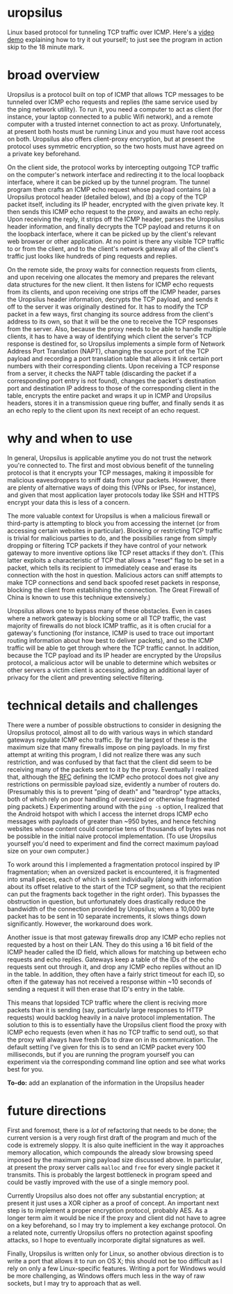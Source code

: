 # uropsilus
Linux based protocol for tunneling TCP traffic over ICMP. Here's a [video demo](https://www.youtube.com/watch?v=YHh-hFt5wLU) explaining how to try it out yourself; to just see the program in action skip to the 18 minute mark.


# broad overview
Uropsilus is a protocol built on top of ICMP that allows TCP messages to be tunneled over ICMP echo requests and replies (the same service used by the ping network utility). To run it, you need a computer to act as client (for instance, your laptop connected to a public Wifi network), and a remote computer with a trusted internet connection to act as proxy. Unfortunately, at present both hosts must be running Linux and you must have root access on both. Uropsilus also offers client-proxy encryption, but at present the protocol uses symmetric encryption, so the two hosts must have agreed on a private key beforehand.

On the client side, the protocol works by intercepting outgoing TCP traffic on the computer's network interface and redirecting it to the local loopback interface, where it can be picked up by the tunnel program. The tunnel program then crafts an ICMP echo request whose payload contains (a) a Uropsilus protocol header (detailed below), and (b) a copy of the TCP packet itself, including its IP header, encrypted with the given private key. It then sends this ICMP echo request to the proxy, and awaits an echo reply. Upon receiving the reply, it strips off the ICMP header, parses the Uropsilus header information, and finally decrypts the TCP payload and returns it on the loopback interface, where it can be picked up by the client's relevant web browser or other application. At no point is there any visible TCP traffic to or from the client, and to the client's network gateway all of the client's traffic just looks like hundreds of ping requests and replies.

On the remote side, the proxy waits for connection requests from clients, and upon receiving one allocates the memory and prepares the relevant data structures for the new client. It then listens for ICMP echo requests from its clients, and upon receiving one strips off the ICMP header, parses the Uropsilus header information, decrypts the TCP payload, and sends it off to the server it was originally destined for. It has to modify the TCP packet in a few ways, first changing its source address from the client's address to its own, so that it will be the one to receive the TCP responses from the server. Also, because the proxy needs to be able to handle multiple clients, it has to have a way of identifying which client the server's TCP response is destined for, so Uropsilus implements a simple form of Network Address Port Translation (NAPT), changing the source port of the TCP payload and recording a port translation table that allows it link certain port numbers with their corresponding clients. Upon receiving a TCP response from a server, it checks the NAPT table (discarding the packet if a corresponding port entry is not found), changes the packet's destination port and destination IP address to those of the corresponding client in the table, encrypts the entire packet and wraps it up in ICMP and Uropsilus headers, stores it in a transmission queue ring buffer, and finally sends it as an echo reply to the client upon its next receipt of an echo request.


# why and when to use
In general, Uropsilus is applicable anytime you do not trust the network you're connected to. The first and most obvious benefit of the tunneling protocol is that it encrypts your TCP messages, making it impossible for malicious eavesdroppers to sniff data from your packets. However, there are plenty of alternative ways of doing this (VPNs or IPsec, for instance), and given that most application layer protocols today like SSH and HTTPS encrypt your data this is less of a concern.

The more valuable context for Uropsilus is when a malicious firewall or third-party is attempting to block you from accessing the internet (or from accessing certain websites in particular). Blocking or restricting TCP traffic is trivial for malicious parties to do, and the possibilies range from simply dropping or filtering TCP packets if they have control of your network gateway to more inventive options like TCP reset attacks if they don't. (This latter exploits a characteristic of TCP that allows a "reset" flag to be set in a packet, which tells its recipient to immediately cease and erase its connection with the host in question. Malicious actors can sniff attempts to make TCP connections and send back spoofed reset packets in response, blocking the client from establishing the connection. The Great Firewall of China is known to use this technique extensively.)

Uropsilus allows one to bypass many of these obstacles. Even in cases where a network gateway is blocking some or all TCP traffic, the vast majority of firewalls do not block ICMP traffic, as it is often crucial for a gateway's functioning (for instance, ICMP is used to trace out important routing information about how best to deliver packets), and so the ICMP traffic will be able to get through where the TCP traffic cannot. In addition, because the TCP payload and its IP header are encrypted by the Uropsilus protocol, a malicious actor will be unable to determine which websites or other servers a victim client is accessing, adding an additional layer of privacy for the client and preventing selective filtering.


# technical details and challenges
There were a number of possible obstructions to consider in designing the Uropsilus protocol, almost all to do with various ways in which standard gateways regulate ICMP echo traffic. By far the largest of these is the maximum size that many firewalls impose on ping payloads. In my first attempt at writing this program, I did not realize there was any such restriction, and was confused by that fact that the client did seem to be receiving many of the packets sent to it by the proxy. Eventually I realized that, although the [RFC](https://tools.ietf.org/html/rfc792) defining the ICMP echo protocol does not give any restrictions on permissible payload size, evidently a number of routers do. (Presumably this is to prevent "ping of death" and "teardrop" type attacks, both of which rely on poor handling of oversized or otherwise fragmented ping packets.) Experimenting around with the `ping -s` option, I realized that the Android hotspot with which I access the internet drops ICMP echo messages with payloads of greater than ~950 bytes, and hence fetching websites whose content could comprise tens of thousands of bytes was not be possible in the initial naive protocol implementation. (To use Uropsilus yourself you'd need to experiment and find the correct maximum payload size on your own computer.)

To work around this I implemented a fragmentation protocol inspired by IP fragmentation; when an oversized packet is encountered, it is fragmented into small pieces, each of which is sent individually (along with information about its offset relative to the start of the TCP segment, so that the recipient can put the fragments back together in the right order). This bypasses the obstruction in question, but unfortunately does drastically reduce the bandwidth of the connection provided by Uropsilus; when a 10,000 byte packet has to be sent in 10 separate increments, it slows things down significantly. However, the workaround does work.

Another issue is that most gateway firewalls drop any ICMP echo replies not requested by a host on their LAN. They do this using a 16 bit field of the ICMP header called the ID field, which allows for matching up between echo requests and echo replies. Gateways keep a table of the IDs of the echo requests sent out through it, and drop any ICMP echo replies without an ID in the table. In addition, they often have a fairly strict timeout for each ID, so often if the gateway has not received a response within ~10 seconds of sending a request it will then erase that ID's entry in the table.

This means that lopsided TCP traffic where the client is reciving more packets than it is sending (say, particularly large responses to HTTP requests) would backlog heavily in a naive protocol implementation. The solution to this is to essentially have the Uropsilus client flood the proxy with ICMP echo requests (even when it has no TCP traffic to send out), so that the proxy will always have fresh IDs to draw on in its communication. The default setting I've given for this is to send an ICMP packet every 100 milliseconds, but if you are running the program yourself you can experiment via the corresponding command line option and see what works best for you.

**To-do:** add an explanation of the information in the Uropsilus header


# future directions
First and foremost, there is a *lot* of refactoring that needs to be done; the current version is a very rough first draft of the program and much of the code is extremely sloppy. It is also quite inefficient in the way it approaches memory allocation, which compounds the already slow browsing speed imposed by the maximum ping payload size discussed above. In particular, at present the proxy server calls `malloc` and `free` for every single packet it transmits. This is probably the largest bottleneck in program speed and could be vastly improved with the use of a single memory pool.

Currently Uropsilus also does not offer any substantial encryption; at present it just uses a XOR cipher as a proof of concept. An important next step is to implement a proper encryption protocol, probably AES. As a longer term aim it would be nice if the proxy and client did not have to agree on a key beforehand, so I may try to implement a key exchange protocol. On a related note, currently Uropsilus offers no protection against spoofing attacks, so I hope to eventually incorporate digital signatures as well.

Finally, Uropsilus is written only for Linux, so another obvious direction is to write a port that allows it to run on OS X; this should not be too difficult as I rely on only a few Linux-specific features. Writing a port for Windows would be more challenging, as Windows offers much less in the way of raw sockets, but I may try to approach that as well.
